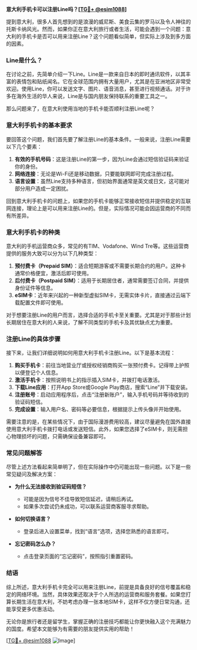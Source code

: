 **意大利手机卡可以注册Line吗？[[TG💪+ @esim1088](https://t.me/s/esim1088)]**

提到意大利，很多人首先想到的是浪漫的威尼斯、美食云集的罗马以及令人神往的托斯卡纳风光。然而，如果你正在意大利旅行或者生活，可能会遇到一个问题：意大利的手机卡是否可以用来注册Line？这个问题看似简单，但实际上涉及到多方面的因素。

### Line是什么？

在讨论之前，先简单介绍一下Line。Line是一款来自日本的即时通讯软件，以其丰富的表情包和贴纸闻名。它在全球范围内拥有大量用户，尤其是在亚洲地区非常受欢迎。使用Line，你可以发送文字、图片、语音消息，甚至进行视频通话。对于许多在海外生活的华人来说，Line是与国内朋友保持联系的重要工具之一。

那么问题来了，在意大利使用当地的手机卡能否顺利注册Line呢？

### 意大利手机卡的基本要求

要回答这个问题，我们首先要了解注册Line的基本条件。一般来说，注册Line需要以下几个要素：

1. **有效的手机号码**：这是注册Line的第一步，因为Line会通过短信验证码来验证你的身份。
2. **网络连接**：无论是Wi-Fi还是移动数据，只要能联网即可完成注册过程。
3. **语言设置**：虽然Line支持多种语言，但初始界面通常是英文或日文，这可能对部分用户造成一定困扰。

回到意大利手机卡的问题上，如果您的手机卡能够正常接收短信并提供稳定的互联网连接，理论上是可以用来注册Line的。但是，实际情况可能会因运营商的不同而有所差异。

### 意大利手机卡的种类

意大利的手机运营商众多，常见的有TIM、Vodafone、Wind Tre等。这些运营商提供的服务大致可以分为以下几种类型：

1. **预付费卡（Prepaid SIM）**：适合短期游客或不需要长期合约的用户。这种卡通常价格便宜，激活后即可使用。
2. **后付费卡（Postpaid SIM）**：适用于长期居住者，通常需要签订合同，并提供身份证件等信息。
3. **eSIM卡**：近年来兴起的一种新型虚拟SIM卡，无需实体卡片，直接通过云端下载配置文件即可使用。

对于想要注册Line的用户而言，选择合适的手机卡至关重要。尤其是对于那些计划长期居住在意大利的人来说，了解不同类型的手机卡及其优缺点尤为重要。

### 注册Line的具体步骤

接下来，让我们详细说明如何用意大利手机卡注册Line。以下是基本流程：

1. **购买手机卡**：前往当地营业厅或授权经销商购买一张预付费卡。记得带上护照以便登记个人信息。
2. **激活手机卡**：按照说明书上的指示插入SIM卡，并拨打电话激活。
3. **下载Line应用**：打开App Store或Google Play商店，搜索“Line”并下载安装。
4. **注册账号**：启动应用程序后，点击“注册新账户”，输入手机号码并等待收到的验证码短信。
5. **完成设置**：输入用户名、密码等必要信息，根据提示上传头像并开始使用。

需要注意的是，在某些情况下，由于国际漫游费用较高，建议尽量避免在国外直接使用意大利手机卡拨打电话或发送短信。此外，如果您选择了eSIM卡，则无需担心物理损坏的问题，只需确保设备兼容即可。

### 常见问题解答

尽管上述方法看起来简单明了，但在实际操作中仍可能出现一些问题。以下是一些常见疑问及解决方案：

- **为什么无法接收到验证码短信？**
  - 可能是因为信号不佳导致短信延迟，请稍后再试。
  - 如果多次尝试仍未成功，可以联系运营商客服寻求帮助。

- **如何切换语言？**
  - 登录后进入设置菜单，找到“语言”选项，选择您熟悉的语言即可。

- **忘记密码怎么办？**
  - 点击登录页面的“忘记密码”，按照指引重置密码。

### 结语

综上所述，意大利手机卡完全可以用来注册Line，前提是具备良好的信号覆盖和稳定的网络环境。当然，具体效果还取决于个人所选的运营商和服务套餐。如果您打算长期生活在意大利，不妨考虑办理一张本地SIM卡，这样不仅方便日常沟通，还能享受更多优惠活动。

无论你是旅行者还是留学生，掌握正确的注册技巧都能让你更快融入这个充满魅力的国度。希望本文能够为有需要的朋友提供实用的帮助！

[[TG💪+ @esim1088](https://t.me/s/esim1088) ![Image](https://i.postimg.cc/4NQfJmqS/Snipaste-2025-05-13-00-14-12.png)]